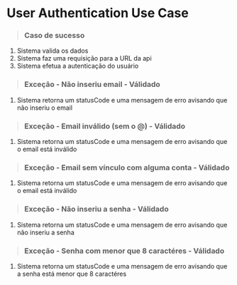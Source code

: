 # User Authentication Use Case

> ### Caso de sucesso

1. Sistema valida os dados
2. Sistema faz uma requisição para a URL da api
3. Sistema efetua a autenticação do usuário

> ### Exceção - Não inseriu email - Válidado

1. Sistema retorna um statusCode e uma mensagem de erro avisando que não inseriu o email

> ### Exceção - Email inválido (sem o @) - Válidado

1. Sistema retorna um statusCode e uma mensagem de erro avisando que o email está inválido

> ### Exceção - Email sem vínculo com alguma conta - Válidado

1. Sistema retorna um statusCode e uma mensagem de erro avisando que o email está inválido

> ### Exceção - Não inseriu a senha - Válidado

1. Sistema retorna um statusCode e uma mensagem de erro avisando que não inseriu a senha

> ### Exceção - Senha com menor que 8 caractéres - Válidado

1. Sistema retorna um statusCode e uma mensagem de erro avisando que a senha está menor que 8 caractéres
